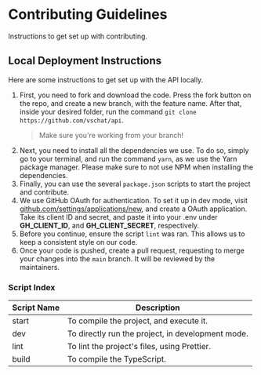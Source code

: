 # Contributing Guidelines

Instructions to get set up with contributing.

## Local Deployment Instructions

Here are some instructions to get set up with the API locally.

1. First, you need to fork and download the code. Press the fork button on the repo, and create a new branch, with the feature name. After that, inside your desired folder, run the command `git clone https://github.com/vschat/api`.
   > Make sure you're working from your branch!
2. Next, you need to install all the dependencies we use. To do so, simply go to your terminal, and run the command `yarn`, as we use the Yarn package manager. Please make sure to not use NPM when installing the dependencies.
3. Finally, you can use the several `package.json` scripts to start the project and contribute.
4. We use GitHub OAuth for authentication. To set it up in dev mode, visit [github.com/settings/applications/new](https://github.com/settings/applications/new), and create a OAuth application. Take its client ID and secret, and paste it into your .env under **GH_CLIENT_ID**, and **GH_CLIENT_SECRET**, respectively.
5. Before you continue, ensure the script `lint` was ran. This allows us to keep a consistent style on our code.
6. Once your code is pushed, create a pull request, requesting to merge your changes into the `main` branch. It will be reviewed by the maintainers.

### Script Index

| Script Name | Description                                       |
| ----------- | ------------------------------------------------- |
| start       | To compile the project, and execute it.           |
| dev         | To directly run the project, in development mode. |
| lint        | To lint the project's files, using Prettier.      |
| build       | To compile the TypeScript.                        |
